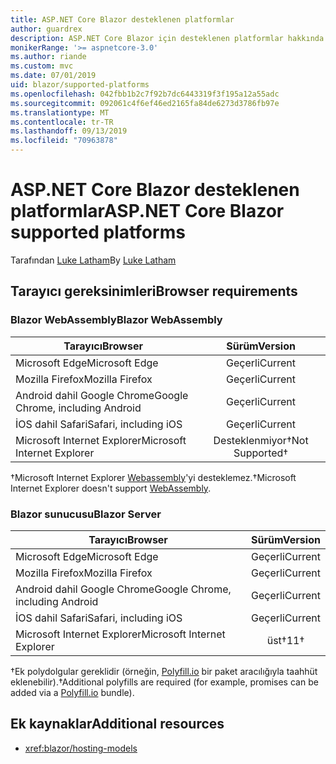 ```yaml
---
title: ASP.NET Core Blazor desteklenen platformlar
author: guardrex
description: ASP.NET Core Blazor için desteklenen platformlar hakkında bilgi edinin.
monikerRange: '>= aspnetcore-3.0'
ms.author: riande
ms.custom: mvc
ms.date: 07/01/2019
uid: blazor/supported-platforms
ms.openlocfilehash: 042fbb1b2c7f92b7dc6443319f3f195a12a55adc
ms.sourcegitcommit: 092061c4f6ef46ed2165fa84de6273d3786fb97e
ms.translationtype: MT
ms.contentlocale: tr-TR
ms.lasthandoff: 09/13/2019
ms.locfileid: "70963878"
---
```

# <a name="aspnet-core-blazor-supported-platforms"></a><span data-ttu-id="3b7c7-103">ASP.NET Core Blazor desteklenen platformlar</span><span class="sxs-lookup"><span data-stu-id="3b7c7-103">ASP.NET Core Blazor supported platforms</span></span>

<span data-ttu-id="3b7c7-104">Tarafından [Luke Latham](https://github.com/guardrex)</span><span class="sxs-lookup"><span data-stu-id="3b7c7-104">By [Luke Latham](https://github.com/guardrex)</span></span>

## <a name="browser-requirements"></a><span data-ttu-id="3b7c7-105">Tarayıcı gereksinimleri</span><span class="sxs-lookup"><span data-stu-id="3b7c7-105">Browser requirements</span></span>

### <a name="blazor-webassembly"></a><span data-ttu-id="3b7c7-106">Blazor WebAssembly</span><span class="sxs-lookup"><span data-stu-id="3b7c7-106">Blazor WebAssembly</span></span>

| <span data-ttu-id="3b7c7-107">Tarayıcı</span><span class="sxs-lookup"><span data-stu-id="3b7c7-107">Browser</span></span>                          | <span data-ttu-id="3b7c7-108">Sürüm</span><span class="sxs-lookup"><span data-stu-id="3b7c7-108">Version</span></span>               |
| -------------------------------- | :-------------------: |
| <span data-ttu-id="3b7c7-109">Microsoft Edge</span><span class="sxs-lookup"><span data-stu-id="3b7c7-109">Microsoft Edge</span></span>                   | <span data-ttu-id="3b7c7-110">Geçerli</span><span class="sxs-lookup"><span data-stu-id="3b7c7-110">Current</span></span>               |
| <span data-ttu-id="3b7c7-111">Mozilla Firefox</span><span class="sxs-lookup"><span data-stu-id="3b7c7-111">Mozilla Firefox</span></span>                  | <span data-ttu-id="3b7c7-112">Geçerli</span><span class="sxs-lookup"><span data-stu-id="3b7c7-112">Current</span></span>               |
| <span data-ttu-id="3b7c7-113">Android dahil Google Chrome</span><span class="sxs-lookup"><span data-stu-id="3b7c7-113">Google Chrome, including Android</span></span> | <span data-ttu-id="3b7c7-114">Geçerli</span><span class="sxs-lookup"><span data-stu-id="3b7c7-114">Current</span></span>               |
| <span data-ttu-id="3b7c7-115">İOS dahil Safari</span><span class="sxs-lookup"><span data-stu-id="3b7c7-115">Safari, including iOS</span></span>            | <span data-ttu-id="3b7c7-116">Geçerli</span><span class="sxs-lookup"><span data-stu-id="3b7c7-116">Current</span></span>               |
| <span data-ttu-id="3b7c7-117">Microsoft Internet Explorer</span><span class="sxs-lookup"><span data-stu-id="3b7c7-117">Microsoft Internet Explorer</span></span>      | <span data-ttu-id="3b7c7-118">Desteklenmiyor&dagger;</span><span class="sxs-lookup"><span data-stu-id="3b7c7-118">Not Supported&dagger;</span></span> |

<span data-ttu-id="3b7c7-119">&dagger;Microsoft Internet Explorer [Webassembly](https://webassembly.org)'yi desteklemez.</span><span class="sxs-lookup"><span data-stu-id="3b7c7-119">&dagger;Microsoft Internet Explorer doesn't support [WebAssembly](https://webassembly.org).</span></span>

### <a name="blazor-server"></a><span data-ttu-id="3b7c7-120">Blazor sunucusu</span><span class="sxs-lookup"><span data-stu-id="3b7c7-120">Blazor Server</span></span>

| <span data-ttu-id="3b7c7-121">Tarayıcı</span><span class="sxs-lookup"><span data-stu-id="3b7c7-121">Browser</span></span>                          | <span data-ttu-id="3b7c7-122">Sürüm</span><span class="sxs-lookup"><span data-stu-id="3b7c7-122">Version</span></span>    |
| -------------------------------- | :--------: |
| <span data-ttu-id="3b7c7-123">Microsoft Edge</span><span class="sxs-lookup"><span data-stu-id="3b7c7-123">Microsoft Edge</span></span>                   | <span data-ttu-id="3b7c7-124">Geçerli</span><span class="sxs-lookup"><span data-stu-id="3b7c7-124">Current</span></span>    |
| <span data-ttu-id="3b7c7-125">Mozilla Firefox</span><span class="sxs-lookup"><span data-stu-id="3b7c7-125">Mozilla Firefox</span></span>                  | <span data-ttu-id="3b7c7-126">Geçerli</span><span class="sxs-lookup"><span data-stu-id="3b7c7-126">Current</span></span>    |
| <span data-ttu-id="3b7c7-127">Android dahil Google Chrome</span><span class="sxs-lookup"><span data-stu-id="3b7c7-127">Google Chrome, including Android</span></span> | <span data-ttu-id="3b7c7-128">Geçerli</span><span class="sxs-lookup"><span data-stu-id="3b7c7-128">Current</span></span>    |
| <span data-ttu-id="3b7c7-129">İOS dahil Safari</span><span class="sxs-lookup"><span data-stu-id="3b7c7-129">Safari, including iOS</span></span>            | <span data-ttu-id="3b7c7-130">Geçerli</span><span class="sxs-lookup"><span data-stu-id="3b7c7-130">Current</span></span>    |
| <span data-ttu-id="3b7c7-131">Microsoft Internet Explorer</span><span class="sxs-lookup"><span data-stu-id="3b7c7-131">Microsoft Internet Explorer</span></span>      | <span data-ttu-id="3b7c7-132">üst&dagger;</span><span class="sxs-lookup"><span data-stu-id="3b7c7-132">11&dagger;</span></span> |

<span data-ttu-id="3b7c7-133">&dagger;Ek polydolgular gereklidir (örneğin, [Polyfill.io](https://polyfill.io/v3/) bir paket aracılığıyla taahhüt eklenebilir).</span><span class="sxs-lookup"><span data-stu-id="3b7c7-133">&dagger;Additional polyfills are required (for example, promises can be added via a [Polyfill.io](https://polyfill.io/v3/) bundle).</span></span>

## <a name="additional-resources"></a><span data-ttu-id="3b7c7-134">Ek kaynaklar</span><span class="sxs-lookup"><span data-stu-id="3b7c7-134">Additional resources</span></span>

* <xref:blazor/hosting-models>
